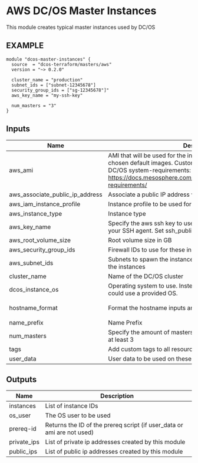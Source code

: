 AWS DC/OS Master Instances
============
This module creates typical master instances used by DC/OS

EXAMPLE
-------

```hcl
module "dcos-master-instances" {
  source  = "dcos-terraform/masters/aws"
  version = "~> 0.2.0"

  cluster_name = "production"
  subnet_ids = ["subnet-12345678"]
  security_group_ids = ["sg-12345678"]"
  aws_key_name = "my-ssh-key"

  num_masters = "3"
}
```

## Inputs

| Name | Description | Type | Default | Required |
|------|-------------|:----:|:-----:|:-----:|
| aws\_ami | AMI that will be used for the instances instead of the Mesosphere chosen default images. Custom AMIs must fulfill the Mesosphere DC/OS system-requirements: See https://docs.mesosphere.com/1.12/installing/production/system-requirements/ | string | `""` | no |
| aws\_associate\_public\_ip\_address | Associate a public IP address with the instances | string | `"true"` | no |
| aws\_iam\_instance\_profile | Instance profile to be used for these instances | string | `""` | no |
| aws\_instance\_type | Instance type | string | `"m4.xlarge"` | no |
| aws\_key\_name | Specify the aws ssh key to use. We assume its already loaded in your SSH agent. Set ssh_public_key_file to empty string | string | n/a | yes |
| aws\_root\_volume\_size | Root volume size in GB | string | `"120"` | no |
| aws\_security\_group\_ids | Firewall IDs to use for these instances | list | n/a | yes |
| aws\_subnet\_ids | Subnets to spawn the instances in. The module tries to distribute the instances | list | n/a | yes |
| cluster\_name | Name of the DC/OS cluster | string | n/a | yes |
| dcos\_instance\_os | Operating system to use. Instead of using your own AMI you could use a provided OS. | string | `"centos_7.4"` | no |
| hostname\_format | Format the hostname inputs are index+1, region, cluster_name | string | `"%[3]s-master%[1]d-%[2]s"` | no |
| name\_prefix | Name Prefix | string | `""` | no |
| num\_masters | Specify the amount of masters. For redundancy you should have at least 3 | string | `"3"` | no |
| tags | Add custom tags to all resources | map | `<map>` | no |
| user\_data | User data to be used on these instances (cloud-init) | string | `""` | no |

## Outputs

| Name | Description |
|------|-------------|
| instances | List of instance IDs |
| os\_user | The OS user to be used |
| prereq-id | Returns the ID of the prereq script (if user_data or ami are not used) |
| private\_ips | List of private ip addresses created by this module |
| public\_ips | List of public ip addresses created by this module |

